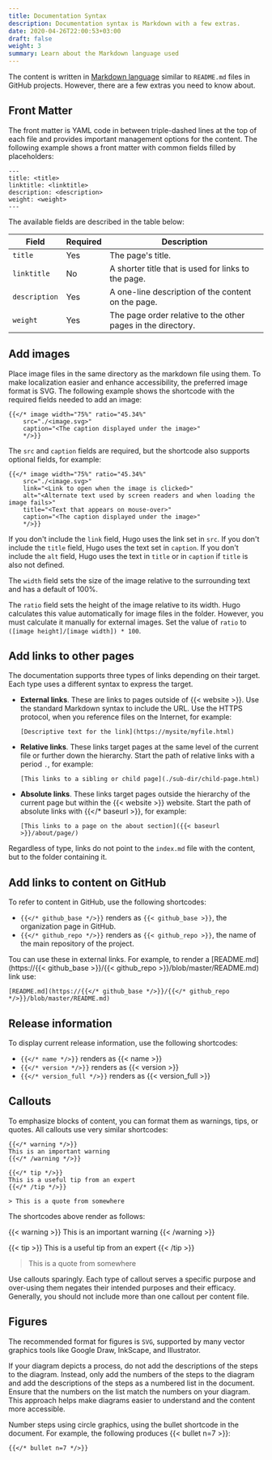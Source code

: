 ```yaml
---
title: Documentation Syntax
description: Documentation syntax is Markdown with a few extras.
date: 2020-04-26T22:00:53+03:00
draft: false
weight: 3
summary: Learn about the Markdown language used
---
```


The content is written in [Markdown language](https://www.markdownguide.org/) similar to `README.md` files in GitHub projects. However, there are a few extras you need to know about.

## Front Matter

The front matter is YAML code in between triple-dashed lines at the top of each file and provides important management options for the content. The following example shows a front matter with common fields filled by placeholders:

```plain
---
title: <title>
linktitle: <linktitle>
description: <description>
weight: <weight>
---
```

The available fields are described in the table below:

|Field              | Required   | Description                                                    |
|-------------------|------------|----------------------------------------------------------------|
|`title`            |   Yes      | The page's title.                                              |
|`linktitle`        |   No       | A shorter title that is used for links to the page.            |
|`description`      |   Yes      | A one-line description of the content on the page.             |
|`weight`           |   Yes      | The page order relative to the other pages in the directory.   |

## Add images

Place image files in the same directory as the markdown file using them. To make
localization easier and enhance accessibility, the preferred image
format is SVG. The following example shows the shortcode with the required
fields needed to add an image:

```plain
{{</* image width="75%" ratio="45.34%"
    src="./<image.svg>"
    caption="<The caption displayed under the image>"
    */>}}
```

The `src` and `caption` fields are required, but the shortcode also supports
optional fields, for example:

```plain
{{</* image width="75%" ratio="45.34%"
    src="./<image.svg>"
    link="<Link to open when the image is clicked>"
    alt="<Alternate text used by screen readers and when loading the image fails>"
    title="<Text that appears on mouse-over>"
    caption="<The caption displayed under the image>"
    */>}}
```

If you don't include the `link` field, Hugo uses the link set in `src`. 
If you don't include the `title` field, Hugo uses the text set in `caption`. If
you don't include the `alt` field, Hugo uses the text in `title` or in `caption`
if `title` is also not defined. 

The `width` field sets the size of the image relative to the surrounding text and
has a default of 100%.

The `ratio` field sets the height of the image relative to its width. Hugo
calculates this value automatically for image files in the folder.
However, you must calculate it manually for external images.
Set the value of `ratio` to `([image height]/[image width]) * 100`.


## Add links to other pages

The documentation supports three types of links depending on their target.
Each type uses a different syntax to express the target.

- **External links**. These are links to pages outside of {{< website >}}. Use the standard Markdown
  syntax to include the URL. Use the HTTPS protocol, when you reference files on the Internet, for example:

    ```plain
    [Descriptive text for the link](https://mysite/myfile.html)
    ```

- **Relative links**. These links target pages at the same level of the current
  file or further down the hierarchy. Start the path of relative links with a
  period `.`, for example:

    ```plain
    [This links to a sibling or child page](./sub-dir/child-page.html)
    ```

- **Absolute links**. These links target pages outside the hierarchy of the
  current page but within the {{< website >}} website. Start the path of absolute links
  with {{</* baseurl >}}, for example:

    ```plain
    [This links to a page on the about section]({{< baseurl >}}/about/page/)
    ```

Regardless of type, links do not point to the `index.md` file with the content,
but to the folder containing it.

## Add links to content on GitHub

To refer to content in GitHub, use the following shortcodes: 

- `{{</* github_base */>}}` renders as  `{{< github_base >}}`, the organization page in GitHub.
- `{{</* github_repo */>}}` renders as  `{{< github_repo >}}`, the name of the main repository of the project.

Tou can use these in external links. For example, to render a [README.md](https://{{< github_base >}}/{{< github_repo >}}/blob/master/README.md) link use:
  ```plain
  [README.md](https://{{</* github_base */>}}/{{</* github_repo */>}}/blob/master/README.md)
  ```

## Release information

To display current release information, use the following shortcodes: 

- `{{</* name */>}}` renders as {{< name >}}
- `{{</* version */>}}` renders as {{< version >}}
- `{{</* version_full */>}}` renders as {{< version_full >}}

## Callouts

To emphasize blocks of content, you can format them as warnings, tips, or
quotes. All callouts use very similar shortcodes:

```plain
{{</* warning */>}}
This is an important warning
{{</* /warning */>}}

{{</* tip */>}}
This is a useful tip from an expert
{{</* /tip */>}}

> This is a quote from somewhere
```

The shortcodes above render as follows:

{{< warning >}}
This is an important warning
{{< /warning >}}

{{< tip >}}
This is a useful tip from an expert
{{< /tip >}}

> This is a quote from somewhere

Use callouts sparingly. Each type of callout serves a specific purpose and
over-using them negates their intended purposes and their efficacy. Generally,
you should not include more than one callout per content file.

## Figures

The recommended format for figures is `SVG`, supported by many vector graphics tools like Google Draw, InkScape, and Illustrator. 

If your diagram depicts a process, do not add the descriptions of the steps to the diagram. Instead, only add the numbers of the steps to the diagram and add the descriptions of the steps as a numbered list in the document. Ensure that the numbers on the list match the numbers on your diagram. This approach helps make diagrams easier to understand and the content more accessible.

Number steps using circle graphics, using the bullet shortcode in the document. For example, the following produces  {{< bullet n=7 >}}:
```plain
{{</* bullet n=7 */>}}
```



